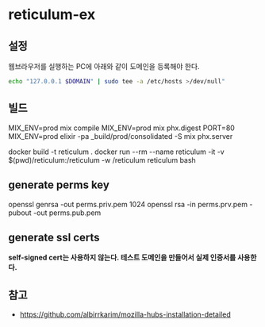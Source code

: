 # reticulum-ex

## 설정

웹브라우저를 실행하는 PC에 아래와 같이 도메인을 등록해야 한다.

```bash
echo "127.0.0.1 $DOMAIN" | sudo tee -a /etc/hosts >/dev/null"
```

## 빌드

MIX_ENV=prod mix compile
MIX_ENV=prod mix phx.digest
PORT=80 MIX_ENV=prod elixir -pa \_build/prod/consolidated -S mix phx.server

docker build -t reticulum .
docker run --rm --name reticulum -it -v $(pwd)/reticulum:/reticulum -w /reticulum reticulum bash

## generate perms key

openssl genrsa -out perms.priv.pem 1024
openssl rsa -in perms.prv.pem -pubout -out perms.pub.pem

## generate ssl certs

**self-signed cert는 사용하지 않는다. 테스트 도메인을 만들어서 실제 인증서를 사용한다.**

## 참고

- https://github.com/albirrkarim/mozilla-hubs-installation-detailed
